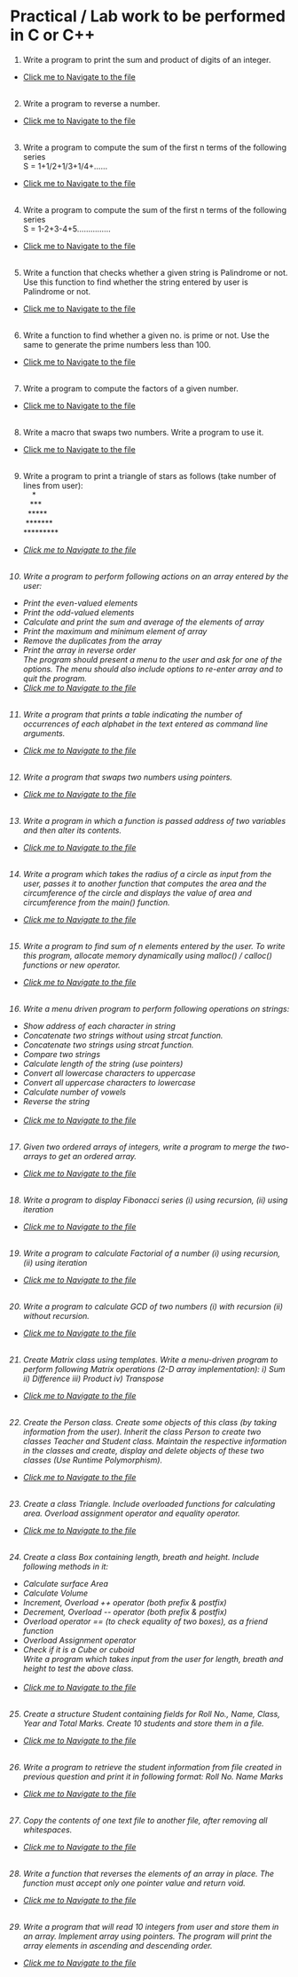 # Practical / Lab work to be performed in C or C++

1. Write a program to print the sum and product of digits of an integer.

-   [Click me to Navigate to the file](https://github.com/PriyanshuMallick/B.Sc.CollegeCodeBasics/blob/main/1st_Semester/C%2B%2B/Practicals/01-SumProduct.cpp)
    <br/><br/>

2. Write a program to reverse a number.

-   [Click me to Navigate to the file](https://github.com/PriyanshuMallick/B.Sc.CollegeCodeBasics/blob/main/1st_Semester/C/Practicals/02-Reverse_a_no.c)
    <br/><br/>

3. Write a program to compute the sum of the first n terms of the following series <br/>
   S = 1+1/2+1/3+1/4+……

-   [Click me to Navigate to the file](https://github.com/PriyanshuMallick/B.Sc.CollegeCodeBasics/blob/main/1st_Semester/C%2B%2B/Practicals/03-AP_Series.cpp)
    <br/><br/>

4. Write a program to compute the sum of the first n terms of the following series <br/>
   S = 1-2+3-4+5……………

-   [Click me to Navigate to the file](https://github.com/PriyanshuMallick/B.Sc.CollegeCodeBasics/blob/main/1st_Semester/C%2B%2B/Practicals/04-AP_Series.cpp)
    <br/><br/>

5. Write a function that checks whether a given string is Palindrome or not. Use this function to find whether the string entered by user is Palindrome or not.

-   [Click me to Navigate to the file](https://github.com/PriyanshuMallick/B.Sc.CollegeCodeBasics/blob/main/1st_Semester/C%2B%2B/Practicals/05-StringPalindrome.cpp)
    <br/><br/>

6. Write a function to find whether a given no. is prime or not. Use the same to generate the prime numbers less than 100.

-   [Click me to Navigate to the file](https://github.com/PriyanshuMallick/B.Sc.CollegeCodeBasics/blob/main/1st_Semester/C%2B%2B/Practicals/06-Prime_Numbers.cpp)
    <br/><br/>

7. Write a program to compute the factors of a given number.

-   [Click me to Navigate to the file](https://github.com/PriyanshuMallick/B.Sc.CollegeCodeBasics/blob/main/1st_Semester/C/Practicals/07-Compute_the_factors.c)
    <br/><br/>

8. Write a macro that swaps two numbers. Write a program to use it.

-   [Click me to Navigate to the file](https://github.com/PriyanshuMallick/B.Sc.CollegeCodeBasics/blob/main/1st_Semester/C/Practicals/08-MacroSwap.c)
    <br/><br/>

9. Write a program to print a triangle of stars as follows (take number of lines from user):<br/></i>
   &nbsp;&nbsp;&nbsp;&nbsp;\* <br/>
   &nbsp;&nbsp;&nbsp;\*\*\* <br/>
   &nbsp;&nbsp;\*\*\*\*\* <br/>
   &nbsp;\*\*\*\*\*\*\* <br/>
   \*\*\*\*\*\*\*\*\* <br/>
   <i>

-   [Click me to Navigate to the file](https://github.com/PriyanshuMallick/B.Sc.CollegeCodeBasics/blob/main/1st_Semester/C%2B%2B/Practicals/09-Star_Tri.cpp)
    <br/><br/>

10. Write a program to perform following actions on an array entered by the user:

-   Print the even-valued elements
-   Print the odd-valued elements
-   Calculate and print the sum and average of the elements of array
-   Print the maximum and minimum element of array
-   Remove the duplicates from the array
-   Print the array in reverse order <br>
    The program should present a menu to the user and ask for one of the options. The menu should also include options to re-enter array and to quit the program.
-   [Click me to Navigate to the file](https://github.com/PriyanshuMallick/B.Sc.CollegeCodeBasics/blob/main/1st_Semester/C/Practicals/10-Menu1.c)
    <br/><br/>

11. Write a program that prints a table indicating the number of occurrences of each alphabet in the text entered as command line arguments.

-   [Click me to Navigate to the file](https://github.com/PriyanshuMallick/B.Sc.CollegeCodeBasics/blob/main/1st_Semester/C%2B%2B/Practicals/11-Occurrence_of_Letters_CMDLine.cpp)
    <br/><br/>

12. Write a program that swaps two numbers using pointers.

-   [Click me to Navigate to the file](https://github.com/PriyanshuMallick/B.Sc.CollegeCodeBasics/blob/main/1st_Semester/C/Practicals/12-Swap_Using_Pointers.c)
    <br/><br/>

13. Write a program in which a function is passed address of two variables and then alter its contents.

-   [Click me to Navigate to the file](https://github.com/PriyanshuMallick/B.Sc.CollegeCodeBasics/blob/main/1st_Semester/C%2B%2B/Practicals/13-AlterContent.cpp)
    <br/><br/>

14. Write a program which takes the radius of a circle as input from the user, passes it to another function that computes the area and the circumference of the circle and displays the value of area and circumference from the main() function.

-   [Click me to Navigate to the file](https://github.com/PriyanshuMallick/B.Sc.CollegeCodeBasics/blob/main/1st_Semester/C%2B%2B/Practicals/14-Area_n_Circumference.cpp)
    <br/><br/>

15. Write a program to find sum of n elements entered by the user. To write this program, allocate memory dynamically using malloc() / calloc() functions or new operator.

-   [Click me to Navigate to the file](https://github.com/PriyanshuMallick/B.Sc.CollegeCodeBasics/blob/main/1st_Semester/C%2B%2B/Practicals/15-Dynamic_Sum.cpp)
    <br/><br/>

16. Write a menu driven program to perform following operations on strings:

-   Show address of each character in string
-   Concatenate two strings without using strcat function.
-   Concatenate two strings using strcat function.
-   Compare two strings
-   Calculate length of the string (use pointers)
-   Convert all lowercase characters to uppercase
-   Convert all uppercase characters to lowercase
-   Calculate number of vowels
-   Reverse the string
    <br/><br/>
-   [Click me to Navigate to the file](https://github.com/PriyanshuMallick/B.Sc.CollegeCodeBasics/blob/main/1st_Semester/C%2B%2B/Practicals/16-Menu2.cpp)
    <br/><br/>

17. Given two ordered arrays of integers, write a program to merge the two-arrays to get an ordered array.

-   [Click me to Navigate to the file](https://github.com/PriyanshuMallick/B.Sc.CollegeCodeBasics/blob/main/1st_Semester/C%2B%2B/Practicals/17-Add2arrays.cpp)
    <br/><br/>

18. Write a program to display Fibonacci series (i) using recursion, (ii) using iteration

-   [Click me to Navigate to the file](https://github.com/PriyanshuMallick/B.Sc.CollegeCodeBasics/blob/main/1st_Semester/C%2B%2B/Practicals/18-Fibonacci.cpp)
    <br/><br/>

19. Write a program to calculate Factorial of a number (i) using recursion, (ii) using iteration

-   [Click me to Navigate to the file](https://github.com/PriyanshuMallick/B.Sc.CollegeCodeBasics/blob/main/1st_Semester/C%2B%2B/Practicals/19-Factorial.cpp)
    <br/><br/>

20. Write a program to calculate GCD of two numbers (i) with recursion (ii) without recursion.

-   [Click me to Navigate to the file](https://github.com/PriyanshuMallick/B.Sc.CollegeCodeBasics/blob/main/1st_Semester/C/Practicals/20-GCD.c)
    <br/><br/>

21. Create Matrix class using templates. Write a menu-driven program to perform following Matrix operations (2-D array implementation): i) Sum ii) Difference iii) Product iv) Transpose

-   [Click me to Navigate to the file](https://github.com/PriyanshuMallick/B.Sc.CollegeCodeBasics/blob/main/1st_Semester/C%2B%2B/Practicals/21-Matrix.cpp)
    <br/><br/>

22. Create the Person class. Create some objects of this class (by taking information from the user). Inherit the class Person to create two classes Teacher and Student class. Maintain the respective information in the classes and create, display and delete objects of these two classes (Use Runtime Polymorphism).

-   [Click me to Navigate to the file](https://github.com/PriyanshuMallick/B.Sc.CollegeCodeBasics/blob/main/1st_Semester/C%2B%2B/Practicals/22-Person_Inherit.cpp)
    <br/><br/>

23. Create a class Triangle. Include overloaded functions for calculating area. Overload assignment operator and equality operator.

-   [Click me to Navigate to the file](https://github.com/PriyanshuMallick/B.Sc.CollegeCodeBasics/blob/main/1st_Semester/C%2B%2B/Practicals/23-ClassTri.cpp)
    <br/><br/>

24. Create a class Box containing length, breath and height. Include following methods in it:

-   Calculate surface Area
-   Calculate Volume
-   Increment, Overload ++ operator (both prefix & postfix)
-   Decrement, Overload -- operator (both prefix & postfix)
-   Overload operator == (to check equality of two boxes), as a friend function
-   Overload Assignment operator
-   Check if it is a Cube or cuboid <br/>
    Write a program which takes input from the user for length, breath and height to test the above class.
    <br/><br/>
-   [Click me to Navigate to the file](https://github.com/PriyanshuMallick/B.Sc.CollegeCodeBasics/blob/main/1st_Semester/C%2B%2B/Practicals/24-Box.cpp)
    <br/><br/>

25. Create a structure Student containing fields for Roll No., Name, Class, Year and Total Marks. Create 10 students and store them in a file.

-   [Click me to Navigate to the file](https://github.com/PriyanshuMallick/B.Sc.CollegeCodeBasics/blob/main/1st_Semester/C%2B%2B/Practicals/25-Student_Struct_v2.cpp)
    <br/><br/>

26. Write a program to retrieve the student information from file created in previous question and print it in following format: Roll No. Name Marks

-   [Click me to Navigate to the file](https://github.com/PriyanshuMallick/B.Sc.CollegeCodeBasics/blob/main/1st_Semester/C%2B%2B/Practicals/26-Read_Student_Struct.cpp)
    <br/><br/>

27. Copy the contents of one text file to another file, after removing all whitespaces.

-   [Click me to Navigate to the file](https://github.com/PriyanshuMallick/B.Sc.CollegeCodeBasics/blob/main/1st_Semester/C%2B%2B/Practicals/27-CopyNRemoveSpaceFile.cpp)
    <br/><br/>

28. Write a function that reverses the elements of an array in place. The function must accept only one pointer value and return void.

-   [Click me to Navigate to the file](https://github.com/PriyanshuMallick/B.Sc.CollegeCodeBasics/blob/main/1st_Semester/C%2B%2B/Practicals/28-ReverseArray.cpp)
    <br/><br/>

29. Write a program that will read 10 integers from user and store them in an array. Implement array using pointers. The program will print the array elements in ascending and descending order.

-   [Click me to Navigate to the file](https://github.com/PriyanshuMallick/B.Sc.CollegeCodeBasics/blob/main/1st_Semester/C%2B%2B/Practicals/29-Ascending_Descending.cpp)
